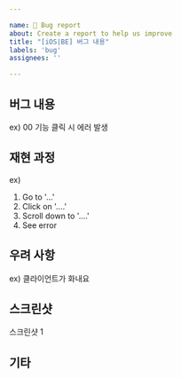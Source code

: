 ```yaml
---

name: 🐛 Bug report
about: Create a report to help us improve
title: "[iOS|BE] 버그 내용"
labels: 'bug'
assignees: ''

---
```


## 버그 내용

ex) 00 기능 클릭 시 에러 발생

## 재현 과정
 
ex)
1. Go to '...'
2. Click on '....'
3. Scroll down to '....'
4. See error

## 우려 사항

ex) 클라이언트가 화내요

## 스크린샷 

스크린샷 1

## 기타

